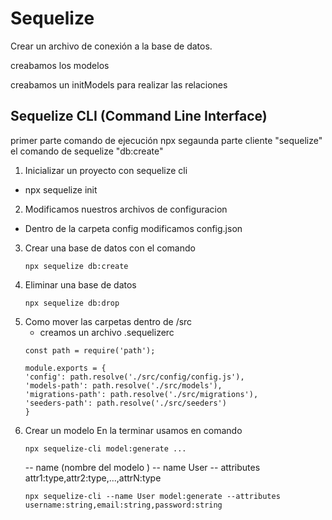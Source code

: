 # Sequelize

Crear un archivo de conexión a la base de datos. 

creabamos los modelos 

creabamos un initModels para realizar las relaciones 


## Sequelize CLI (Command Line Interface)

primer parte comando de ejecución npx
segaunda parte cliente "sequelize"
el comando de sequelize "db:create"


1. Inicializar un proyecto con sequelize cli 
 - npx sequelize init 

2. Modificamos nuestros archivos de configuracion
 - Dentro de la carpeta config modificamos config.json 

3. Crear una base de datos con el comando 
    ```
    npx sequelize db:create
    ```
4. Eliminar una base de datos 
    ```
    npx sequelize db:drop
    ```
5. Como mover las carpetas dentro de /src 
    - creamos un archivo .sequelizerc
    ```
    const path = require('path');

    module.exports = {
    'config': path.resolve('./src/config/config.js'),
    'models-path': path.resolve('./src/models'),
    'migrations-path': path.resolve('./src/migrations'),
    'seeders-path': path.resolve('./src/seeders')
    }
    ``` 
6. Crear un modelo
    En la terminar usamos en comando 
    ```
    npx sequelize-cli model:generate ...
    ```
    -- name (nombre del modelo )
    -- name User
    -- attributes attr1:type,attr2:type,...,attrN:type
    ```
    npx sequelize-cli --name User model:generate --attributes username:string,email:string,password:string
    ```

